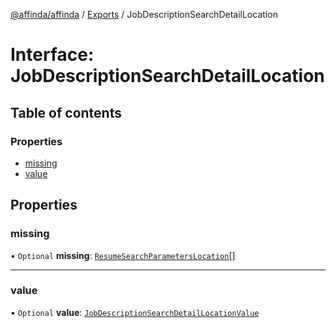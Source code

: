 [@affinda/affinda](../README.md) / [Exports](../modules.md) / JobDescriptionSearchDetailLocation

# Interface: JobDescriptionSearchDetailLocation

## Table of contents

### Properties

- [missing](JobDescriptionSearchDetailLocation.md#missing)
- [value](JobDescriptionSearchDetailLocation.md#value)

## Properties

### missing

• `Optional` **missing**: [`ResumeSearchParametersLocation`](ResumeSearchParametersLocation.md)[]

___

### value

• `Optional` **value**: [`JobDescriptionSearchDetailLocationValue`](JobDescriptionSearchDetailLocationValue.md)
